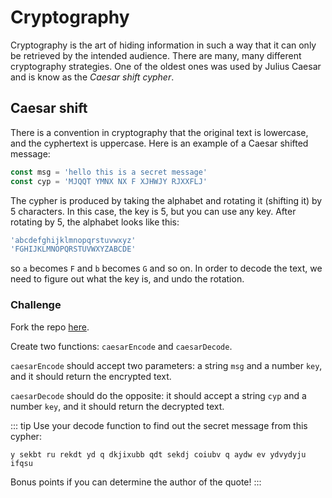 # Cryptography

Cryptography is the art of hiding information in such a way that it can only be retrieved by the intended audience. There are many, many different cryptography strategies. One of the oldest ones was used by Julius Caesar and is know as the *Caesar shift cypher*.

## Caesar shift

There is a convention in cryptography that the original text is lowercase, and the cyphertext is uppercase. Here is an example of a Caesar shifted message:

```js
const msg = 'hello this is a secret message'
const cyp = 'MJQQT YMNX NX F XJHWJY RJXXFLJ'
```

The cypher is produced by taking the alphabet and rotating it (shifting it) by 5 characters. In this case, the key is 5, but you can use any key. After rotating by 5, the alphabet looks like this:
```js
'abcdefghijklmnopqrstuvwxyz'
'FGHIJKLMNOPQRSTUVWXYZABCDE'
```
so `a` becomes `F` and `b` becomes `G` and so on. In order to decode the text, we need to figure out what the key is, and undo the rotation.

### Challenge

Fork the repo [here](https://github.com/si-mv/crypto-jamz).

Create two functions: `caesarEncode` and `caesarDecode`.

`caesarEncode` should accept two parameters: a string `msg` and a number `key`, and it should return the encrypted text.

`caesarDecode` should do the opposite: it should accept a string `cyp` and a number `key`, and it should return the decrypted text.

::: tip
Use your decode function to find out the secret message from this cypher:
```
y sekbt ru rekdt yd q dkjixubb qdt sekdj coiubv q aydw ev ydvydyju ifqsu
```
Bonus points if you can determine the author of the quote!
:::
